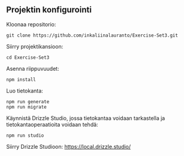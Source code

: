 ## Projektin konfigurointi

Kloonaa repositorio:
```
git clone https://github.com/inkaliinalauranto/Exercise-Set3.git
```
Siirry projektikansioon:
```
cd Exercise-Set3
```
Asenna riippuvuudet:
```
npm install
```
Luo tietokanta:
```
npm run generate
npm run migrate
```
Käynnistä Drizzle Studio, jossa tietokantaa voidaan tarkastella ja tietokantaoperaatioita voidaan tehdä:
```
npm run studio
```
Siirry Drizzle Studioon: https://local.drizzle.studio/

